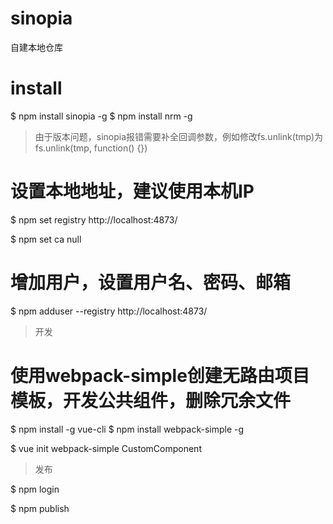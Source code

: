 # sinopia
自建本地仓库

# install
$ npm install sinopia -g
$ npm install nrm -g

> 由于版本问题，sinopia报错需要补全回调参数，例如修改fs.unlink(tmp)为fs.unlink(tmp, function() {})

# 设置本地地址，建议使用本机IP
$ npm set registry http://localhost:4873/

$ npm set ca null

# 增加用户，设置用户名、密码、邮箱
$ npm adduser --registry http://localhost:4873/

> 开发

# 使用webpack-simple创建无路由项目模板，开发公共组件，删除冗余文件
$ npm install -g vue-cli
$ npm install webpack-simple -g

$ vue init webpack-simple CustomComponent


> 发布

$ npm login

$ npm publish
